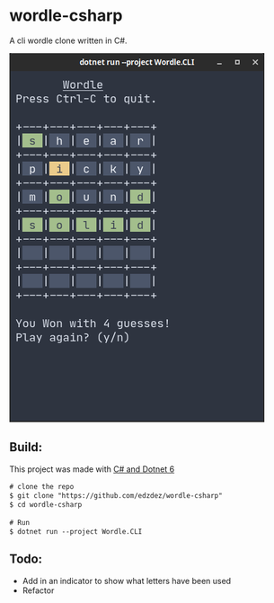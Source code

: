 # wordle-csharp

A cli wordle clone written in C#.

![](assets/Screenshot_2022-05-07_20-05-50.png)

## Build:
This project was made with [C# and Dotnet 6](https://dotnet.microsoft.com/en-us/download)

```shell
# clone the repo
$ git clone "https://github.com/edzdez/wordle-csharp"
$ cd wordle-csharp

# Run
$ dotnet run --project Wordle.CLI
```

## Todo:
 - Add in an indicator to show what letters have been used
 - Refactor
